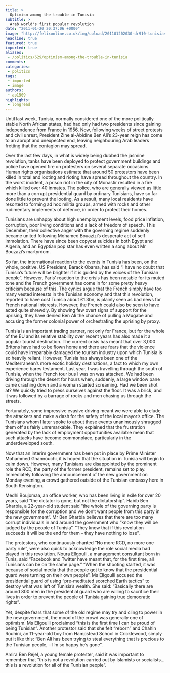```yaml
---
title: >
  Optimism among the trouble in Tunisia
subtitle: >
  Arab world's first popular revolution
date: "2011-01-20 20:37:06 +0000"
image: "http://felixonline.co.uk/img/upload/201101202030-dr910-tunisias.jpg"
headline: true
featured: true
imported: true
aliases:
 - /politics/629/optimism-among-the-trouble-in-tunisia
comments:
categories:
 - politics
tags:
 - imported
 - image
authors:
 - ap1509
highlights:
 - longread
---
```


Until last week, Tunisia, normally considered one of the more politically stable North African states, had had only had two presidents since gaining independence from France in 1956. Now, following weeks of street protests and civil unrest, President Zine al-Abidine Ben Ali’s 23-year reign has come to an abrupt and unexpected end, leaving neighbouring Arab leaders fretting that the contagion may spread.

Over the last few days, in what is widely being dubbed the jasmine revolution, tanks have been deployed to protect government buildings and police have opened fire on protesters on several separate occasions. Human rights organisations estimate that around 50 protestors have been killed in total and looting and rioting have spread throughout the country. In the worst incident, a prison riot in the city of Monastir resulted in a fire which killed over 40 inmates. The police, who are generally viewed as little more than a corrupt presidential guard by ordinary Tunisians, have so far done little to prevent the looting. As a result, many local residents have resorted to forming ad hoc militia groups, armed with rocks and other rudimentary implements of defence, in order to protect their homes.

Tunisians are unhappy about high unemployment levels, food price inflation, corruption, poor living conditions and a lack of freedom of speech. This December, their collective anger with the governing regime suddenly became united following Mohamed Bouazizi’s desperate act of self immolation. There have since been copycat suicides in both Egypt and Algeria, and an Egyptian pop star has even written a song about Mr Bouzazi’s martyrdom.

So far, the international reaction to the events in Tunisia has been, on the whole, positive. US President, Barack Obama, has said “I have no doubt that Tunisia’s future will be brighter if it is guided by the voices of the Tunisian people”. However, Paris’ reaction to the crisis has been notable for its muted tone and the French government has come in for some pretty heavy criticism because of this. The cynics argue that the French simply have too many vested interests in the Tunisian economy and that this revolution, reported to have cost Tunisia about £1.3bn, is plainly seen as bad news for French national interests. However, the French could also be seen to have acted quite shrewdly. By showing few overt signs of support for the uprising, they have denied Ben Ali the chance of pulling a Mugabe and accusing the former colonial power of orchestrating the uprising by proxy.

Tunisia is an important trading partner, not only for France, but for the whole of the EU and its relative stability over recent years has also made it a popular tourist destination. The current crisis has meant that over 3,000 Britons have had to be flown home and there are fears that the violence could have irreparably damaged the tourism industry upon which Tunisia is so heavily reliant. However, Tunisia has always been one of the Mediterranean’s more exotic holiday destinations, a fact to which my own experience bares testament. Last year, I was travelling through the south of Tunisia, when the French tour bus I was on was attacked. We had been driving through the desert for hours when, suddenly, a large window pane came crashing down and a woman started screaming. Had we been shot at? We quickly tried to press ourselves against the floor. It was a brick, and it was followed by a barrage of rocks and men chasing us through the streets.

Fortunately, some impressive evasive driving meant we were able to elude the attackers and make a dash for the safety of the local mayor’s office. The Tunisians whom I later spoke to about these events unanimously shrugged them off as fairly unremarkable. They explained that the frustration generated by the lack of employment opportunities available mean that such attacks have become commonplace, particularly in the underdeveloped south.

Now that an interim government has been put in place by Prime Minister Mohammed Ghannouchi, it is hoped that the situation in Tunisia will begin to calm down. However, many Tunisians are disappointed by the prominent role the RCD, the party of the former president, remains set to play. Immediately following the announcement of the new government on Monday evening, a crowd gathered outside of the Tunisian embassy here in South Kensington.

Medhi Boujomaa, an office worker, who has been living in exile for over 20 years, said “the dictator is gone, but not the dictatorship”. Habib Ben Gharbia, a 22-year-old student said “the whole of the governing party is responsible for the corruption and we don’t want people from this party in the new government”. Mr Ben Gharbia believes that there are too many corrupt individuals in and around the government who “know they will be judged by the people of Tunisia”. “They know that if this revolution succeeds it will be the end for them – they have nothing to lose”.

The protestors, who continuously chanted “No more RCD, no more one party rule”, were also quick to acknowledge the role social media had played in this revolution. Noura Ellgoulli, a management consultant born in Tunis, said “Facebook and Twitter have meant that, for the first time, all Tunisians can be on the same page.” “When the shooting started, it was because of social media that the people got to know that the presidential guard were turning on their own people”. Ms Ellgoulli accused the presidential guard of using “pre-meditated scorched Earth tactics” to destroy what was left of Tunisia’s wealth. She said: “Basically there are around 800 men in the presidential guard who are willing to sacrifice their lives in order to prevent the people of Tunisia gaining true democratic rights”.

Yet, despite fears that some of the old regime may try and cling to power in the new government, the mood of the crowd was generally one of optimism. Ms Ellgoulli proclaimed “this is the first time I can be proud of being Tunisian”. Another protestor said that she felt “reborn” and Chahin Rouhini, an 11-year-old boy from Hampstead School in Cricklewood, simply put it like this: “Ben Ali has been trying to steal everything that is precious to the Tunisian people, – I’m so happy he’s gone”.

Amira Ben Rejel, a young female protester, said it was important to remember that “this is not a revolution carried out by Islamists or socialists... this is a revolution for all of the Tunisian people”.
